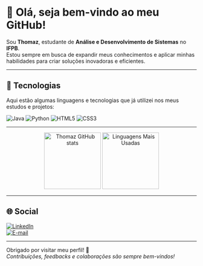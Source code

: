 # 👋 Olá, seja bem-vindo ao meu GitHub!

Sou **Thomaz**, estudante de **Análise e Desenvolvimento de Sistemas** no **IFPB**.  
Estou sempre em busca de expandir meus conhecimentos e aplicar minhas habilidades para criar soluções inovadoras e eficientes.

---

## 🚀 Tecnologias
Aqui estão algumas linguagens e tecnologias que já utilizei nos meus estudos e projetos:

![Java](https://img.shields.io/badge/Java-FF0000?style=for-the-badge&logo=java&logoColor=white) ![Python](https://img.shields.io/badge/Python-3776AB?style=for-the-badge&logo=python&logoColor=white) ![HTML5](https://img.shields.io/badge/HTML5-E34F26?style=for-the-badge&logo=html5&logoColor=white) ![CSS3](https://img.shields.io/badge/CSS3-1572B6?style=for-the-badge&logo=css3&logoColor=white)

---

<p align="center">
  <img src="https://github-readme-stats.vercel.app/api?username=Thoomaz&show_icons=true&theme=tokyonight" alt="Thomaz GitHub stats" height="150"/>
  <img src="https://github-readme-stats.vercel.app/api/top-langs/?username=Thoomaz&layout=compact&theme=tokyonight" alt="Linguagens Mais Usadas" height="150"/>
</p>

---

## 🌐 Social

[![LinkedIn](https://img.shields.io/badge/LinkedIn-%230077B5?style=for-the-badge&logo=linkedin&logoColor=white)](https://linkedin.com/in/)  
[![E-mail](https://img.shields.io/badge/E--mail-%23D14836?style=for-the-badge&logo=gmail&logoColor=white)](mailto:jose.thoomaz@gmail.com)

---

Obrigado por visitar meu perfil! 🚀  
_Contribuições, feedbacks e colaborações são sempre bem-vindos!_  
